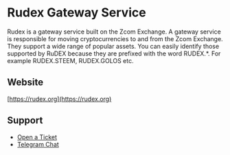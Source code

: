 # Rudex Gateway Service

Rudex is a gateway service built on the Zcom Exchange. A gateway service is responsible for moving cryptocurrencies to and from the Zcom Exchange. They support a wide range of popular assets. You can easily identify those supported by RuDEX because they are prefixed with the word RUDEX.*. For example RUDEX.STEEM, RUDEX.GOLOS etc.

## Website
[https://rudex.org](https://rudex.org)

## Support
- [Open a Ticket](https://rudex.freshdesk.com)
- [Telegram Chat](https://t.me/BitSharesDEX_RU)
